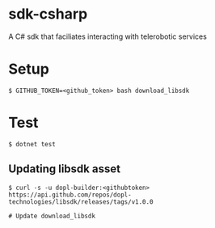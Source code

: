 # sdk-csharp
A C# sdk that faciliates interacting with telerobotic services

# Setup
```shell
$ GITHUB_TOKEN=<github_token> bash download_libsdk
```

# Test
```shell
$ dotnet test
```

## Updating libsdk asset
```shell
$ curl -s -u dopl-builder:<githubtoken> https://api.github.com/repos/dopl-technologies/libsdk/releases/tags/v1.0.0

# Update download_libsdk
```
